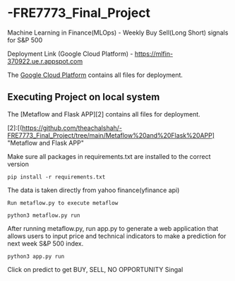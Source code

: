 # -FRE7773_Final_Project
Machine Learning in Finance(MLOps)  - Weekly Buy Sell(Long Short) signals for S&P 500

Deployment Link (Google Cloud Platform) - https://mlfin-370922.ue.r.appspot.com

The [Google Cloud Platform][1] contains all files for deployment. 

[1]:https://github.com/theachalshah/-FRE7773_Final_Project/tree/main/Google%20Cloud%20Platform "Google Cloud Platform"

## Executing Project on local system

The [Metaflow and Flask APP][2] contains all files for deployment. 

[2]:[(https://github.com/theachalshah/-FRE7773_Final_Project/tree/main/Metaflow%20and%20Flask%20APP] "Metaflow and Flask APP"


Make sure all packages in requirements.txt are installed to the correct version

```
pip install -r requirements.txt
```

The data is taken directly from yahoo finance(yfinance api)

```
Run metaflow.py to execute metaflow 
```
```
python3 metaflow.py run
```

After running metaflow.py, run app.py to generate a web application that allows users to input price and technical indicators  to make a prediction for next week S&P 500 index. 

```
python3 app.py run
```

Click on predict to get BUY, SELL, NO OPPORTUNITY Singal
